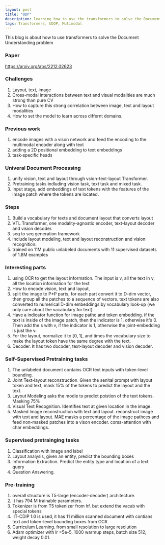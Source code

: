 ```yaml
---
layout: post
title: "UDP"
description: learning how to use the transformers to solve the Document Understanding problem
tags: Transformers, UDOP, Mutimodal
---
```


This blog is about how to use transformers to solve the Document Understanding problem

### Paper
https://arxiv.org/abs/2212.02623


### Challenges

1. Layout, text, image
2. Cross-modal interactions between text and visual modalities are much strong than pure CV
3. How to capture this strong correlation between image, text and layout modalities
4. How to set the model to learn across differnt domains.

### Previous work
1. encode images with a vison network and feed the encoding to the multimodal encoder along with text
2. adding a 2D positional embedding to text embeddings
3. task-specific heads


### Univeral Document Processing
1. unify vision, text and layout through vsion-text-layout Transformer.
2. Pretraining tasks indluding vision task, text task and mixed task.
3. Input stage, add embeddings of text tokens with the features of the image patch where the tokens are located.

### Steps
1. Build a vocabulary for texts and document layout that converts layout
2. VTL Transformer, one modality-agnostic encoder, text-layout decoder and vision decoder.
3. seq to seq generation framework
4. include layout modeling, text and layout reconstruction and vision recognition.
5. trained on 11M public unlabeled documents with 11 supervised datasets of 1.8M examples

### Interesting parts
1. using OCR to get the layout information. The input is v, all the text in v, all the location information for the text
2. How to encode vision, text and layout, 
3. split the image to P*P parts, for each part convert it to D-dim vector, then group all the patches to a sequence of
   vectors. text tokens are also converted to numerical D-dim embeddings by vocabulary look-up (we only care about the
   vacabulary for text)
4. Have a indicator function for image pathc and token embedding. if the text is inside of the image patch, then the
   indicator is 1. otherwise it's 0. Then add the s with v, if the indicator is 1, otherwise the joint-embedding is just
   the v.
5. For the layout, normalize it to [0, 1], and times the vocabulary size to make the layout token have the same degree
   with the text.
6. Decoder. It has two docoder, text-layout decoder and vision decoder.

### Self-Supervised Pretraining tasks
1. The unlabeled document contains OCR text inputs with token-level bounding. 
2. Joint Text-layout reconstruction. Given the senital prompt with layout token and text, mask 15% of the tokens to
   predict the layout and the text.
3. Layout Modeling asks the modle to predict poistion of the text tokens. Masking 75% 
4. Visual Text Recognition. Identifies text at given location in the image. 
5. Masked Image reconstruction with text and layout. reconstruct image with text and layout. MAE masks a percentage of
   the image pathces and feed non-masked patches into a vison encoder. corss-attention with char embeddings. 

### Supervised pretrainging tasks
1. Classification with image and label
2. Layout analysis, given an entity, predict the bounding boxes
3. Information Extraction. Predict the entity type and location of  a text query
4. Question Answering. 

### Pre-training
1. overall structure is T5-large (encoder-decoder) architecture.
2. It has 794 M trainable parameters.
3. Tokenizer is from T5 tokenizer from hf. but extend the vacab with special tokens
4. IIT-CDIP 1.0 is used, it has 11 million scanned document with contians text and token-level bounding boxes from OCR
5. Curriculum Learning. from small resolution to large resolution
6. Adam optimizer with lr =5e-5, 1000 warmup steps, batch size 512, weight decay 0.01.



